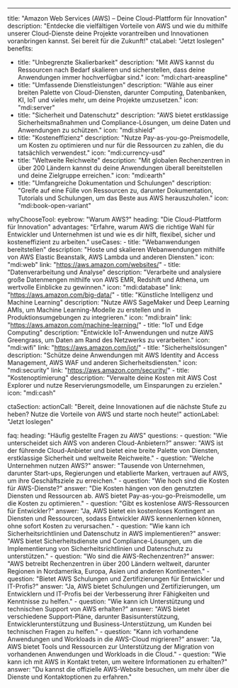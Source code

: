 ---
title: "Amazon Web Services (AWS) – Deine Cloud-Plattform für Innovation"
description: "Entdecke die vielfältigen Vorteile von AWS und wie du mithilfe unserer Cloud-Dienste deine Projekte vorantreiben und Innovationen voranbringen kannst. Sei bereit für die Zukunft!"
ctaLabel: "Jetzt loslegen"
benefits:
  - title: "Unbegrenzte Skalierbarkeit"
    description: "Mit AWS kannst du Ressourcen nach Bedarf skalieren und sicherstellen, dass deine Anwendungen immer hochverfügbar sind."
    icon: "mdi:chart-areaspline"
  - title: "Umfassende Dienstleistungen"
    description: "Wähle aus einer breiten Palette von Cloud-Diensten, darunter Computing, Datenbanken, KI, IoT und vieles mehr, um deine Projekte umzusetzen."
    icon: "mdi:server"
  - title: "Sicherheit und Datenschutz"
    description: "AWS bietet erstklassige Sicherheitsmaßnahmen und Compliance-Lösungen, um deine Daten und Anwendungen zu schützen."
    icon: "mdi:shield"
  - title: "Kosteneffizienz"
    description: "Nutze Pay-as-you-go-Preismodelle, um Kosten zu optimieren und nur für die Ressourcen zu zahlen, die du tatsächlich verwendest."
    icon: "mdi:currency-usd"
  - title: "Weltweite Reichweite"
    description: "Mit globalen Rechenzentren in über 200 Ländern kannst du deine Anwendungen überall bereitstellen und deine Zielgruppe erreichen."
    icon: "mdi:earth"
  - title: "Umfangreiche Dokumentation und Schulungen"
    description: "Greife auf eine Fülle von Ressourcen zu, darunter Dokumentation, Tutorials und Schulungen, um das Beste aus AWS herauszuholen."
    icon: "mdi:book-open-variant"

whyChooseTool:
  eyebrow: "Warum AWS?"
  heading: "Die Cloud-Plattform für Innovation"
  advantages: "Erfahre, warum AWS die richtige Wahl für Entwickler und Unternehmen ist und wie es dir hilft, flexibel, sicher und kosteneffizient zu arbeiten."
  useCases:
    - title: "Webanwendungen bereitstellen"
      description: "Hoste und skalieren Webanwendungen mithilfe von AWS Elastic Beanstalk, AWS Lambda und anderen Diensten."
      icon: "mdi:web"
      link: "https://aws.amazon.com/websites/"
    - title: "Datenverarbeitung und Analyse"
      description: "Verarbeite und analysiere große Datenmengen mithilfe von AWS EMR, Redshift und Athena, um wertvolle Einblicke zu gewinnen."
      icon: "mdi:database"
      link: "https://aws.amazon.com/big-data/"
    - title: "Künstliche Intelligenz und Machine Learning"
      description: "Nutze AWS SageMaker und Deep Learning AMIs, um Machine Learning-Modelle zu erstellen und in Produktionsumgebungen zu integrieren."
      icon: "mdi:brain"
      link: "https://aws.amazon.com/machine-learning/"
    - title: "IoT und Edge Computing"
      description: "Entwickle IoT-Anwendungen und nutze AWS Greengrass, um Daten am Rand des Netzwerks zu verarbeiten."
      icon: "mdi:wifi"
      link: "https://aws.amazon.com/iot/"
    - title: "Sicherheitslösungen"
      description: "Schütze deine Anwendungen mit AWS Identity and Access Management, AWS WAF und anderen Sicherheitsdiensten."
      icon: "mdi:security"
      link: "https://aws.amazon.com/security/"
    - title: "Kostenoptimierung"
      description: "Verwalte deine Kosten mit AWS Cost Explorer und nutze Reservierungsmodelle, um Einsparungen zu erzielen."
      icon: "mdi:cash"

ctaSection:
  actionCall: "Bereit, deine Innovationen auf die nächste Stufe zu heben? Nutze die Vorteile von AWS und starte noch heute!"
  actionLabel: "Jetzt loslegen"

faq:
  heading: "Häufig gestellte Fragen zu AWS"
  questions:
    - question: "Wie unterscheidet sich AWS von anderen Cloud-Anbietern?"
      answer: "AWS ist der führende Cloud-Anbieter und bietet eine breite Palette von Diensten, erstklassige Sicherheit und weltweite Reichweite."
    - question: "Welche Unternehmen nutzen AWS?"
      answer: "Tausende von Unternehmen, darunter Start-ups, Regierungen und etablierte Marken, vertrauen auf AWS, um ihre Geschäftsziele zu erreichen."
    - question: "Wie hoch sind die Kosten für AWS-Dienste?"
      answer: "Die Kosten hängen von den genutzten Diensten und Ressourcen ab. AWS bietet Pay-as-you-go-Preismodelle, um die Kosten zu optimieren."
    - question: "Gibt es kostenlose AWS-Ressourcen für Entwickler?"
      answer: "Ja, AWS bietet ein kostenloses Kontingent an Diensten und Ressourcen, sodass Entwickler AWS kennenlernen können, ohne sofort Kosten zu verursachen."
    - question: "Wie kann ich Sicherheitsrichtlinien und Datenschutz in AWS implementieren?"
      answer: "AWS bietet Sicherheitsdienste und Compliance-Lösungen, um die Implementierung von Sicherheitsrichtlinien und Datenschutz zu unterstützen."
    - question: "Wo sind die AWS-Rechenzentren?"
      answer: "AWS betreibt Rechenzentren in über 200 Ländern weltweit, darunter Regionen in Nordamerika, Europa, Asien und anderen Kontinenten."
    - question: "Bietet AWS Schulungen und Zertifizierungen für Entwickler und IT-Profis?"
      answer: "Ja, AWS bietet Schulungen und Zertifizierungen, um Entwicklern und IT-Profis bei der Verbesserung ihrer Fähigkeiten und Kenntnisse zu helfen."
    - question: "Wie kann ich Unterstützung und technischen Support von AWS erhalten?"
      answer: "AWS bietet verschiedene Support-Pläne, darunter Basisunterstützung, Entwicklerunterstützung und Business-Unterstützung, um Kunden bei technischen Fragen zu helfen."
    - question: "Kann ich vorhandene Anwendungen und Workloads in die AWS-Cloud migrieren?"
      answer: "Ja, AWS bietet Tools und Ressourcen zur Unterstützung der Migration von vorhandenen Anwendungen und Workloads in die Cloud."
    - question: "Wie kann ich mit AWS in Kontakt treten, um weitere Informationen zu erhalten?"
      answer: "Du kannst die offizielle AWS-Website besuchen, um mehr über die Dienste und Kontaktoptionen zu erfahren."

